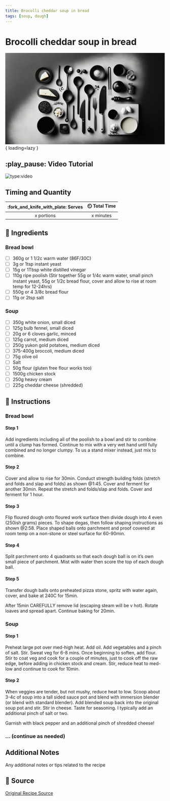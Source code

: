 ```yaml
---
title: Brocolli cheddar soup in bread
tags: [soup, dough]
---
```


# Brocolli cheddar soup in bread
![Recipe Image](assets/background.png){ loading=lazy }

## :play_pause: Video Tutorial
![type:video](https://www.youtube.com/embed/dV4SQ_WkcRs?si=6Z4koJyyZ-Rf4kOZ)


## Timing and Quantity
| :fork_and_knife_with_plate: Serves | :timer_clock: Total Time |
|:----------------------------------:|:-----------------------: |
| x portions | x minutes |

## :salt: Ingredients

### Bread bowl

- [ ] 360g or 1 1/2c warm water (86F/30C) 
- [ ] 3g or 1tsp instant yeast
- [ ] 15g or 1Tbsp white distilled vinegar 
- [ ] 110g ripe poolish (Stir together 55g or 1/4c warm water, small pinch instant yeast, 55g or 1/2c bread flour, cover and allow to rise at room temp for 12-24hrs)
- [ ] 550g or 4 3/8c bread flour  
- [ ] 11g or 2tsp salt

### Soup
- [ ] 350g white onion, small diced
- [ ] 125g bulb fennel, small diced
- [ ] 20g or 6 cloves garlic, minced
- [ ] 125g carrot, medium diced 
- [ ] 250g yukon gold potatoes, medium diced
- [ ] 375-400g broccoli, medium diced
- [ ] 75g olive oil 
- [ ] Salt
- [ ] 50g flour (gluten free flour works too)
- [ ] 1500g chicken stock 
- [ ] 250g heavy cream 
- [ ] 225g cheddar cheese (shredded)

## :pencil: Instructions

### Bread bowl

#### Step 1

Add ingredients including all of the poolish to a bowl and stir to combine until a clump has formed. Continue to mix with a very wet hand until fully combined and no longer clumpy. To us a stand mixer instead, just mix to combine. 

#### Step 2
Cover and allow to rise for 30min. Conduct strength building folds (stretch and folds and slap and folds) as shown @1:45. Cover and ferment for another 30min. Repeat the stretch and folds/slap and folds. Cover and ferment for 1 hour. 

#### Step 3
Flip floured dough onto floured work surface then divide dough into 4 even (250ish grams) pieces. To shape degas, then follow shaping instructions as shown @2:58. Place shaped balls onto parchment and proof covered at room temp on a non-stone or steel surface for 60-90min. 

#### Step 4
Split parchment onto 4 quadrants so that each dough ball is on it’s own small piece of parchment. Mist with water then score the top of each dough ball. 

#### Step 5
Transfer dough balls onto preheated pizza stone, spritz with water again, cover, and bake at 240C for 15min. 

After 15min CAREFULLY remove lid (escaping steam will be v hot). Rotate loaves and spread apart. Continue baking for 20min. 

### Soup

#### Step 1
Preheat large pot over med-high heat. Add oil. Add vegetables and a pinch of salt. Stir. Sweat veg for 6-8 mins. Once beginning to soften, add flour. Stir to coat veg and cook for a couple of minutes, just to cook off the raw edge, before adding in chicken stock and cream. Stir, reduce heat to med-low and continue to cook for 10min. 

#### Step 2
When veggies are tender, but not mushy, reduce heat to low. Scoop about 3-4c of soup into a tall sided sauce pot and blend with immersion blender (or blend with standard blender). Add blended soup back into the original soup pot and stir. Stir in cheese. Taste for seasoning. I typically add an additional pinch of salt or two. 

Garnish with black pepper and an additional pinch of shredded cheese!

### ... (continue as needed)

## Additional Notes
Any additional notes or tips related to the recipe

## :link: Source
[Original Recipe Source](https://www.youtube.com/watch?v=dV4SQ_WkcRs)
